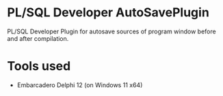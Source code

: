 # PL/SQL Developer AutoSavePlugin
PL/SQL Developer Plugin for autosave sources of program window before and after compilation.

# Tools used
* Embarcadero Delphi 12 (on Windows 11 x64)
